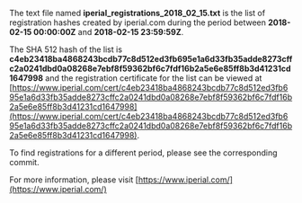 The text file named **iperial_registrations_2018_02_15.txt** is the list of registration hashes created by iperial.com during the period between **2018-02-15 00:00:00Z** and **2018-02-15 23:59:59Z**.

The SHA 512 hash of the list is **c4eb23418ba4868243bcdb77c8d512ed3fb695e1a6d33fb35adde8273cffc2a0241dbd0a08268e7ebf8f59362bf6c7fdf16b2a5e6e85ff8b3d41231cd1647998** and the registration certificate for the list can be viewed at [https://www.iperial.com/cert/c4eb23418ba4868243bcdb77c8d512ed3fb695e1a6d33fb35adde8273cffc2a0241dbd0a08268e7ebf8f59362bf6c7fdf16b2a5e6e85ff8b3d41231cd1647998](https://www.iperial.com/cert/c4eb23418ba4868243bcdb77c8d512ed3fb695e1a6d33fb35adde8273cffc2a0241dbd0a08268e7ebf8f59362bf6c7fdf16b2a5e6e85ff8b3d41231cd1647998).

To find registrations for a different period, please see the corresponding commit.

For more information, please visit [https://www.iperial.com/](https://www.iperial.com/)

